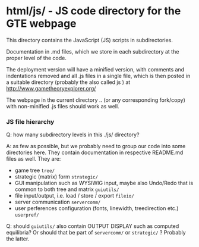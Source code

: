 # html/js/ - JS code directory for the GTE webpage

This directory contains the JavaScript (JS) scripts in
subdirectories.

Documentation in .md files, which we store in each
subdirectory at the proper level of the code.  

The deployment version will have a minified version, with
comments and indentations removed and all .js files in a
single file, which is then posted in a suitable directory 
(probably the also called js ) at
http://www.gametheoryexplorer.org/

The webpage in the current directory .. (or any corresponding
fork/copy) with non-minified .js files should work as well.

### JS file hierarchy

Q: how many subdirectory levels in this ./js/ directory?

A: as few as possible, but we probably need to group our
code into some directories here. They contain documentation
in respective README.md files as well. They are:

- game tree `tree/`
- strategic (matrix) form `strategic/`
- GUI manipulation such as WYSIWIG input, maybe also
  Undo/Redo that is common to both tree and matrix
  `guiutils/`
- file input/output, i.e. load / store / export `fileio/`
- server communication `servercomm/` 
- user perferences configuration (fonts, linewidth, treedirection
  etc.) `userpref/`

Q: should `guiutils/` also contain OUTPUT DISPLAY such as computed
equilibria? Or should that be part of 
`servercomm/` or `strategic/` ? Probably the latter.
